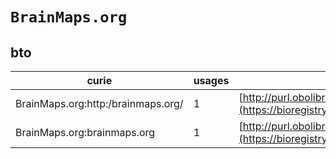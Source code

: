 # `BrainMaps.org`
## bto
| curie                              |   usages | nodes                                                                                                           |
|------------------------------------|----------|-----------------------------------------------------------------------------------------------------------------|
| BrainMaps.org:http:/brainmaps.org/ |        1 | [http://purl.obolibrary.org/obo/BTO:0004373](https://bioregistry.io/http://purl.obolibrary.org/obo/BTO:0004373) |
| BrainMaps.org:brainmaps.org        |        1 | [http://purl.obolibrary.org/obo/BTO:0006087](https://bioregistry.io/http://purl.obolibrary.org/obo/BTO:0006087) |
